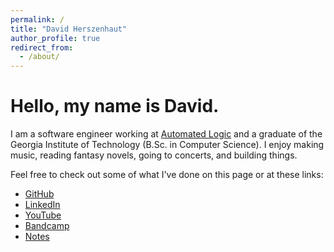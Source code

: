```yaml
---
permalink: /
title: "David Herszenhaut"
author_profile: true
redirect_from:
  - /about/
---
```


# Hello, my name is David.

I am a software engineer working at [Automated Logic](http://automatedlogic.com/) and a graduate of the Georgia Institute of Technology (B.Sc. in Computer Science). I enjoy making music, reading fantasy novels, going to concerts, and building things.

Feel free to check out some of what I've done on this page or at these links:
- [GitHub](https://github.com/davidherszenhaut)
- [LinkedIn](https://www.linkedin.com/in/davidherszenhaut/)
- [YouTube](https://www.youtube.com/@OvertakeMusicChannel)
- [Bandcamp](https://overtakemusicchannel.bandcamp.com/)
- [Notes](https://davidherszenhaut.github.io/notes/)
